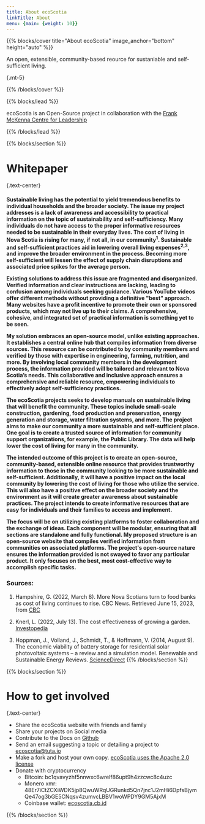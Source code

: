 ```yaml
---
title: About ecoScotia
linkTitle: About
menu: {main: {weight: 10}}
---
```


{{% blocks/cover title="About ecoScotia" image_anchor="bottom" height="auto" %}}

An open, extensible, community-based reource for sustaniable and self-sufficient living.

{.mt-5}

{{% /blocks/cover %}}

{{% blocks/lead %}}

ecoScotia is an Open-Source project in collaboration with the [Frank McKenna Centre for Leadership](https://mckenna.stfx.ca/)

{{% /blocks/lead %}}

{{% blocks/section %}}

# Whitepaper
{.text-center}

<h4>
Sustainable living has the potential to yield tremendous benefits to individual households and the broader society. The issue my project addresses is a lack of awareness and accessibility to practical information on the topic of sustainability and self-sufficiency. Many individuals do not have access to the proper informative resources needed to be sustainable in their everyday lives. The cost of living in Nova Scotia is rising for many, if not all, in our community<sup>1</sup>. Sustainable and self-sufficient practices aid in lowering overall living expenses<sup>2,3</sup>, and improve the broader environment in the process. Becoming more self-sufficient will lessen the effect of supply chain disruptions and associated price spikes for the average person.

Existing solutions to address this issue are fragmented and disorganized. Verified information and clear instructions are lacking, leading to confusion among individuals seeking guidance. Various YouTube videos offer different methods without providing a definitive "best" approach. Many websites have a profit incentive to promote their own or sponsored products, which may not live up to their claims. A comprehensive, cohesive, and integrated set of practical information is something yet to be seen.

My solution embraces an open-source model, unlike existing approaches. It establishes a central online hub that compiles information from diverse sources. This resource can be contributed to by community members and verified by those with expertise in engineering, farming, nutrition, and more. By involving local community members in the development process, the information provided will be tailored and relevant to Nova Scotia’s needs. This collaborative and inclusive approach ensures a comprehensive and reliable resource, empowering individuals to effectively adopt self-sufficiency practices.

The ecoScotia projects seeks to develop manuals on sustainable living that will benefit the community. These topics include small-scale construction, gardening, food production and preservation, energy generation and storage, water filtration systems, and more. The project aims to make our community a more sustainable and self-sufficient place. One goal is to create a trusted source of information for community support organizations, for example, the Public Library. The data will help lower the cost of living for many in the community.

The intended outcome of this project is to create an open-source, community-based, extensible online resource that provides trustworthy information to those in the community looking to be more sustainable and self-sufficient. Additionally, it will have a positive impact on the local community by lowering the cost of living for those who utilize the service. This will also have a positive effect on the broader society and the environment as it will create greater awareness about sustainable practices. The project intends to create informative resources that are easy for individuals and their families to access and implement.

The focus will be on utilizing existing platforms to foster collaboration and the exchange of ideas. Each component will be modular, ensuring that all sections are standalone and fully functional. My proposed structure is an open-source website that compiles verified information from communities on associated platforms. The project's open-source nature ensures the information provided is not swayed to favor any particular product. It only focuses on the best, most cost-effective way to accomplish specific tasks.
</h4>

### Sources:


1. Hampshire, G. (2022, March 8). More Nova Scotians turn to food banks as cost of living continues
to rise. CBC News. Retrieved June 15, 2023, from 
[CBC](https://www.cbc.ca/news/canada/nova-scotia/nova-scotians-food-bank-food-prices-costs-1.6376013)

2. Knerl, L. (2022, July 13). The cost effectiveness of growing a garden. [Investopedia](https://www.investopedia.com/financial-edge/0312/the-true-cost-of-growing-a-garden.aspx)

3. Hoppman, J., Volland, J., Schmidt, T., & Hoffmann, V. (2014, August 9). The economic viability of
battery storage for residential solar photovoltaic systems – a review and a simulation model.
Renewable and Sustainable Energy Reviews. [ScienceDirect](https://www.sciencedirect.com/science/article/abs/pii/S1364032114005206)
{{% /blocks/section %}}

{{% blocks/section %}}

# How to get involved
{.text-center}
- Share the ecoScotia website with friends and family
- Share your projects on Social media
- Contribute to the Docs on [Github](https://github.com/caelenm/redesigned-enigma)
- Send an email suggesting a topic or detailing a project to [ecoscotia@tuta.io](mailto:ecoscotia@tuta.io)
- Make a fork and host your own copy. [ecoScotia uses the Apache 2.0 license](https://apache.org/licenses/LICENSE-2.0.txt)
- Donate with cryptocurrency
    - Bitcoin: bc1qvavyzhf5nnwxc6wrelf86upt9h4zzcwc8c4uzc
    - Monero xmr: 48Er7iCtZCXiWDK5jp8QwuWRqUGRunkd5Qn7jnc1J2mHi6DpfsBjymQe47og3bGE5CNqsv4zumvcLBBV1woWPDY9GM5AjxM
    - Coinbase wallet: [ecoscotia.cb.id](https://profile.coinbase.com/ecoscotia.cb.id)



{{% /blocks/section %}}
